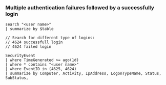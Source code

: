 ### Multiple authentication failures followed by a successfully login

```kql
search "<user name>"
| summarize by $table

// Search for different type of logins:
// 4624 successfull login
// 4624 failed login

SecurityEvent
| where TimeGenerated >= ago(1d)
| where * contains "<user name>"
| where EventID in (4625, 4624)
| summarize by Computer, Activity, IpAddress, LogonTypeName, Status, SubStatus, 
```
